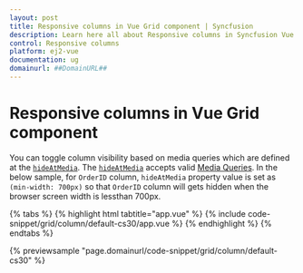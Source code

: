 ```yaml
---
layout: post
title: Responsive columns in Vue Grid component | Syncfusion
description: Learn here all about Responsive columns in Syncfusion Vue Grid component of Syncfusion Essential JS 2 and more.
control: Responsive columns 
platform: ej2-vue
documentation: ug
domainurl: ##DomainURL##
---
```


# Responsive columns in Vue Grid component

You can toggle column visibility based on media queries which are defined
at the [`hideAtMedia`](https://ej2.syncfusion.com/vue/documentation/api/grid/column/#hideatmedia).
The [`hideAtMedia`](https://ej2.syncfusion.com/vue/documentation/api/grid/column/#hideatmedia) accepts valid
[Media Queries]( http://cssmediaqueries.com/what-are-css-media-queries.html ). In the below sample, for `OrderID` column, `hideAtMedia` property value is set as `(min-width: 700px)` so that `OrderID` column will gets hidden when the browser screen width is lessthan 700px.

{% tabs %}
{% highlight html tabtitle="app.vue" %}
{% include code-snippet/grid/column/default-cs30/app.vue %}
{% endhighlight %}
{% endtabs %}
        
{% previewsample "page.domainurl/code-snippet/grid/column/default-cs30" %}